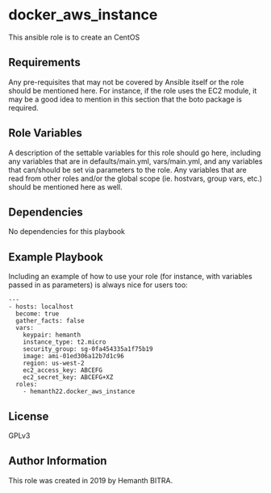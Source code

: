 docker_aws_instance
=========

This ansible role is to create an CentOS

Requirements
------------

Any pre-requisites that may not be covered by Ansible itself or the role should be mentioned here. For instance, if the role uses the EC2 module, it may be a good idea to mention in this section that the boto package is required.

Role Variables
--------------

A description of the settable variables for this role should go here, including any variables that are in defaults/main.yml, vars/main.yml, and any variables that can/should be set via parameters to the role. Any variables that are read from other roles and/or the global scope (ie. hostvars, group vars, etc.) should be mentioned here as well.

Dependencies
------------

No dependencies for this playbook

Example Playbook
----------------

Including an example of how to use your role (for instance, with variables passed in as parameters) is always nice for users too:

```
---
- hosts: localhost
  become: true
  gather_facts: false
  vars:
    keypair: hemanth
    instance_type: t2.micro
    security_group: sg-0fa454335a1f75b19
    image: ami-01ed306a12b7d1c96
    region: us-west-2
    ec2_access_key: ABCEFG
    ec2_secret_key: ABCEFG+XZ
  roles:
    - hemanth22.docker_aws_instance
```

License
-------

GPLv3

Author Information
------------------

This role was created in 2019 by Hemanth BITRA.
